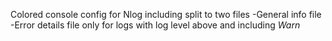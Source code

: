 Colored console config for Nlog including split to two files
-General info file
-Error details file only for logs with log level above and including *Warn*